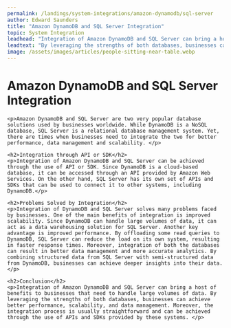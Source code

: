 ```yaml
---
permalink: /landings/system-integrations/amazon-dynamodb/sql-server
author: Edward Saunders
title: "Amazon DynamoDB and SQL Server Integration"
topic: System Integration
leadhead: "Integration of Amazon DynamoDB and SQL Server can bring a host of benefits to businesses that need to handle large volumes of data"
leadtext: "By leveraging the strengths of both databases, businesses can achieve better performance, scalability, and data management. Moreover, the integration process is usually straightforward and can be achieved through the use of APIs and SDKs provided by these systems."
image: /assets/images/articles/people-sitting-near-table.webp
---
```

<div class="arttext">
	<h1>Amazon DynamoDB and SQL Server Integration</h1>
	
	<p>Amazon DynamoDB and SQL Server are two very popular database solutions used by businesses worldwide. While DynamoDB is a NoSQL database, SQL Server is a relational database management system. Yet, there are times when businesses need to integrate the two for better performance, data management and scalability. </p>

	<h2>Integration through API or SDK</h2>
	<p>Integration of Amazon DynamoDB and SQL Server can be achieved through the use of API or SDK. Since DynamoDB is a cloud-based database, it can be accessed through an API provided by Amazon Web Services. On the other hand, SQL Server has its own set of APIs and SDKs that can be used to connect it to other systems, including DynamoDB.</p>

	<h2>Problems Solved by Integration</h2>
	<p>Integration of DynamoDB and SQL Server solves many problems faced by businesses. One of the main benefits of integration is improved scalability. Since DynamoDB can handle large volumes of data, it can act as a data warehousing solution for SQL Server. Another key advantage is improved performance. By offloading some read queries to DynamoDB, SQL Server can reduce the load on its own system, resulting in faster response times. Moreover, integration of both the databases can result in better data management and more accurate analytics. By combining structured data from SQL Server with semi-structured data from DynamoDB, businesses can achieve deeper insights into their data.</p>

	<h2>Conclusion</h2>
	<p>Integration of Amazon DynamoDB and SQL Server can bring a host of benefits to businesses that need to handle large volumes of data. By leveraging the strengths of both databases, businesses can achieve better performance, scalability, and data management. Moreover, the integration process is usually straightforward and can be achieved through the use of APIs and SDKs provided by these systems. </p>

</div>